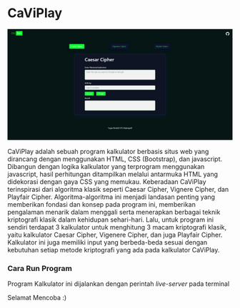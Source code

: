 # CaViPlay

![CaViPlay](/src/images/CaViPlay.png)

CaViPlay adalah sebuah program kalkulator berbasis situs web yang dirancang dengan menggunakan HTML, CSS (Bootstrap), dan javascript. Dibangun dengan logika kalkulator yang terprogram menggunakan javascript, hasil perhitungan ditampilkan melalui antarmuka HTML yang didekorasi dengan gaya CSS yang memukau. Keberadaan CaViPlay terinspirasi dari algoritma klasik seperti Caesar Cipher, Vignere Cipher, dan Playfair Cipher. Algoritma-algoritma ini menjadi landasan penting yang memberikan fondasi dan konsep pada program ini, memberikan pengalaman menarik dalam menggali serta menerapkan berbagai teknik kriptografi klasik dalam kehidupan sehari-hari.
Lalu, untuk program ini sendiri terdapat 3 kalkulator untuk menghitung 3 macam kriptografi klasik, yaitu kalkulator Caesar Cipher, Vigenere Cipher, dan juga Playfair Cipher. Kalkulator ini juga memiliki input yang berbeda-beda sesuai dengan kebutuhan setiap metode kriptografi yang ada pada kalkulator CaViPlay. 

### Cara Run Program

Program Kalkulator ini dijalankan dengan perintah _live-server_ pada terminal

Selamat Mencoba :)
